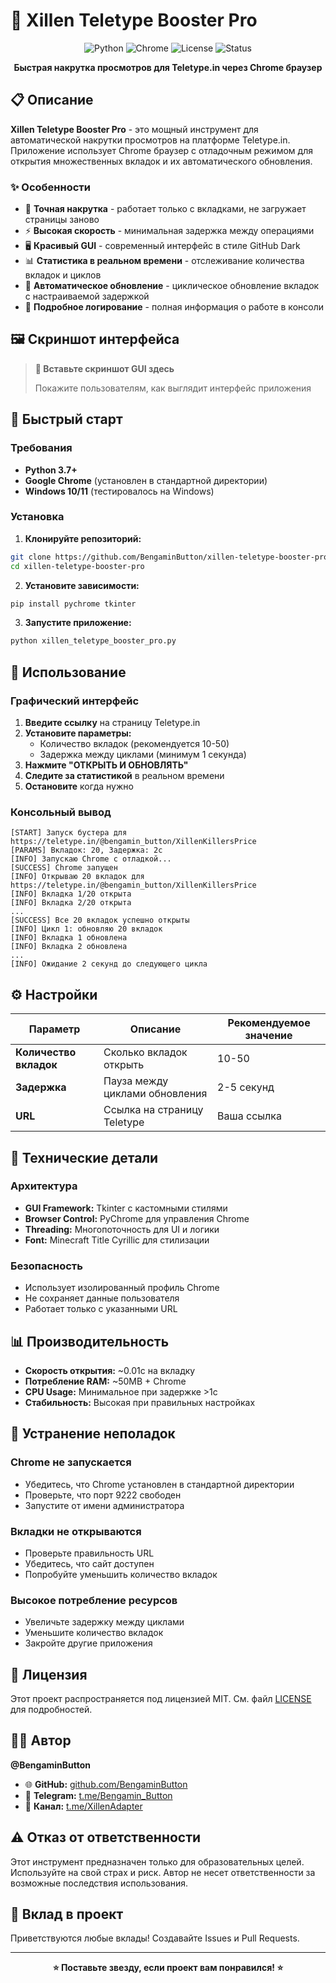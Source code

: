 # 🚀 Xillen Teletype Booster Pro

<div align="center">

![Python](https://img.shields.io/badge/Python-3.7+-blue?style=for-the-badge&logo=python)
![Chrome](https://img.shields.io/badge/Chrome-Required-red?style=for-the-badge&logo=googlechrome)
![License](https://img.shields.io/badge/License-MIT-green?style=for-the-badge)
![Status](https://img.shields.io/badge/Status-Active-brightgreen?style=for-the-badge)

**Быстрая накрутка просмотров для Teletype.in через Chrome браузер**


</div>

## 📋 Описание

**Xillen Teletype Booster Pro** - это мощный инструмент для автоматической накрутки просмотров на платформе Teletype.in. Приложение использует Chrome браузер с отладочным режимом для открытия множественных вкладок и их автоматического обновления.

### ✨ Особенности

- 🎯 **Точная накрутка** - работает только с вкладками, не загружает страницы заново
- ⚡ **Высокая скорость** - минимальная задержка между операциями
- 🖥️ **Красивый GUI** - современный интерфейс в стиле GitHub Dark
- 📊 **Статистика в реальном времени** - отслеживание количества вкладок и циклов
- 🔄 **Автоматическое обновление** - циклическое обновление вкладок с настраиваемой задержкой
- 📝 **Подробное логирование** - полная информация о работе в консоли

## 🖼️ Скриншот интерфейса

> **📸 Вставьте скриншот GUI здесь**
> 
> Покажите пользователям, как выглядит интерфейс приложения

## 🚀 Быстрый старт

### Требования

- **Python 3.7+**
- **Google Chrome** (установлен в стандартной директории)
- **Windows 10/11** (тестировалось на Windows)

### Установка

1. **Клонируйте репозиторий:**
```bash
git clone https://github.com/BengaminButton/xillen-teletype-booster-pro.git
cd xillen-teletype-booster-pro
```

2. **Установите зависимости:**
```bash
pip install pychrome tkinter
```

3. **Запустите приложение:**
```bash
python xillen_teletype_booster_pro.py
```

## 📖 Использование

### Графический интерфейс

1. **Введите ссылку** на страницу Teletype.in
2. **Установите параметры:**
   - Количество вкладок (рекомендуется 10-50)
   - Задержка между циклами (минимум 1 секунда)
3. **Нажмите "ОТКРЫТЬ И ОБНОВЛЯТЬ"**
4. **Следите за статистикой** в реальном времени
5. **Остановите** когда нужно

### Консольный вывод

```
[START] Запуск бустера для https://teletype.in/@bengamin_button/XillenKillersPrice
[PARAMS] Вкладок: 20, Задержка: 2с
[INFO] Запускаю Chrome с отладкой...
[SUCCESS] Chrome запущен
[INFO] Открываю 20 вкладок для https://teletype.in/@bengamin_button/XillenKillersPrice
[INFO] Вкладка 1/20 открыта
[INFO] Вкладка 2/20 открыта
...
[SUCCESS] Все 20 вкладок успешно открыты
[INFO] Цикл 1: обновляю 20 вкладок
[INFO] Вкладка 1 обновлена
[INFO] Вкладка 2 обновлена
...
[INFO] Ожидание 2 секунд до следующего цикла
```

## ⚙️ Настройки

| Параметр | Описание | Рекомендуемое значение |
|----------|----------|----------------------|
| **Количество вкладок** | Сколько вкладок открыть | 10-50 |
| **Задержка** | Пауза между циклами обновления | 2-5 секунд |
| **URL** | Ссылка на страницу Teletype | Ваша ссылка |

## 🔧 Технические детали

### Архитектура

- **GUI Framework:** Tkinter с кастомными стилями
- **Browser Control:** PyChrome для управления Chrome
- **Threading:** Многопоточность для UI и логики
- **Font:** Minecraft Title Cyrillic для стилизации

### Безопасность

- Использует изолированный профиль Chrome
- Не сохраняет данные пользователя
- Работает только с указанными URL

## 📊 Производительность

- **Скорость открытия:** ~0.01с на вкладку
- **Потребление RAM:** ~50MB + Chrome
- **CPU Usage:** Минимальное при задержке >1с
- **Стабильность:** Высокая при правильных настройках

## 🐛 Устранение неполадок

### Chrome не запускается
- Убедитесь, что Chrome установлен в стандартной директории
- Проверьте, что порт 9222 свободен
- Запустите от имени администратора

### Вкладки не открываются
- Проверьте правильность URL
- Убедитесь, что сайт доступен
- Попробуйте уменьшить количество вкладок

### Высокое потребление ресурсов
- Увеличьте задержку между циклами
- Уменьшите количество вкладок
- Закройте другие приложения

## 📝 Лицензия

Этот проект распространяется под лицензией MIT. См. файл [LICENSE](LICENSE) для подробностей.

## 👨‍💻 Автор

**@BengaminButton**

- 🌐 **GitHub:** [github.com/BengaminButton](https://github.com/BengaminButton)
- 💬 **Telegram:** [t.me/Bengamin_Button](https://t.me/Bengamin_Button)
- 📢 **Канал:** [t.me/XillenAdapter](https://t.me/XillenAdapter)

## ⚠️ Отказ от ответственности

Этот инструмент предназначен только для образовательных целей. Используйте на свой страх и риск. Автор не несет ответственности за возможные последствия использования.

## 🤝 Вклад в проект

Приветствуются любые вклады! Создавайте Issues и Pull Requests.

---

<div align="center">

**⭐ Поставьте звезду, если проект вам понравился! ⭐**

</div>
